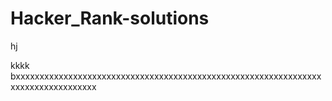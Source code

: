  # Hacker_Rank-solutions
hj

kkkk
bxxxxxxxxxxxxxxxxxxxxxxxxxxxxxxxxxxxxxxxxxxxxxxxxxxxxxxxxxxxxxxxxxxxxxxxxxxxxxxxxxx
